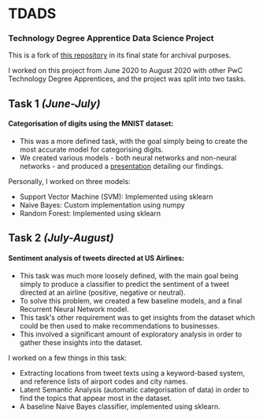 # TDADS
### Technology Degree Apprentice Data Science Project
This is a fork of [this repository](https://github.com/georgeahill/tdads) in its final state for archival purposes.

I worked on this project from June 2020 to August 2020 with other PwC Technology Degree Apprentices, and the project was split into two tasks.

## Task 1 *(June-July)* 
#### Categorisation of digits using the MNIST dataset:
  * This was a more defined task, with the goal simply being to create the most accurate model for categorising digits.
  * We created various models - both neural networks and non-neural networks - and produced a [presentation]() detailing our findings.

Personally, I worked on three models:
  * Support Vector Machine (SVM): Implemented using sklearn
  * Naive Bayes: Custom implementation using numpy
  * Random Forest: Implemented using sklearn
  
## Task 2 *(July-August)*
#### Sentiment analysis of tweets directed at US Airlines:
  * This task was much more loosely defined, with the main goal being simply to produce a classifier to predict the sentiment of a tweet directed at an airline (positive, negative or neutral).
  * To solve this problem, we created a few baseline models, and a final Recurrent Neural Network model.
  * This task's other requirement was to get insights from the dataset which could be then used to make recommendations to businesses.
  * This involved a significant amount of exploratory analysis in order to gather these insights into the dataset.
  
I worked on a few things in this task:
  * Extracting locations from tweet texts using a keyword-based system, and reference lists of airport codes and city names.
  * Latent Semantic Analysis (automatic categorisation of data) in order to find the topics that appear most in the dataset.
  * A baseline Naive Bayes classifier, implemented using sklearn.

